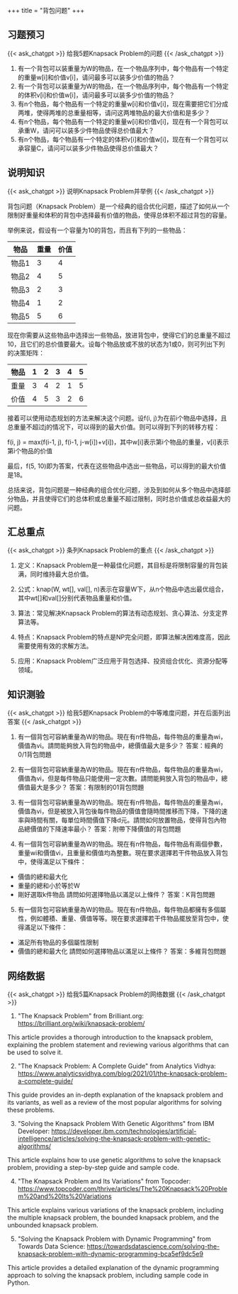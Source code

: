 +++
title = "背包问题"
+++
## 习题预习
{{< ask_chatgpt >}}
给我5题Knapsack Problem的问题
{{< /ask_chatgpt >}}



1. 有一个背包可以装重量为W的物品，在一个物品序列中，每个物品有一个特定的重量w[i]和价值v[i]，请问最多可以装多少价值的物品？
2. 有一个背包可以装重量为W的物品，在一个物品序列中，每个物品有一个特定的体积v[i]和价值w[i]，请问最多可以装多少价值的物品？
3. 有n个物品，每个物品有一个特定的重量w[i]和价值v[i]，现在需要把它们分成两堆，使得两堆的总重量相等，请问这两堆物品的最大价值和是多少？
4. 有n个物品，每个物品有一个特定的重量w[i]和价值v[i]，现在有一个背包可以承重W，请问可以装多少件物品使得总价值最大？
5. 有n个物品，每个物品有一个特定的体积v[i]和价值w[i]，现在有一个背包可以承容量C，请问可以装多少件物品使得总价值最大？   

## 说明知识
{{< ask_chatgpt >}}
说明Knapsack Problem并举例
{{< /ask_chatgpt >}}



背包问题（Knapsack Problem）是一个经典的组合优化问题，描述了如何从一个限制好重量和体积的背包中选择最有价值的物品，使得总体积不超过背包的容量。

举例来说，假设有一个容量为10的背包，而且有下列的一些物品：

物品 | 重量 | 价值
---|---|---
物品1 | 3 | 4
物品2 | 4 | 5
物品3 | 2 | 3
物品4 | 1 | 2
物品5 | 5 | 6

现在你需要从这些物品中选择出一些物品，放进背包中，使得它们的总重量不超过10，且它们的总价值要最大。设每个物品放或不放的状态为1或0，则可列出下列的决策矩阵：

物品 | 1 | 2 | 3 | 4 | 5
---|---|---|---|---|---
重量 | 3 | 4 | 2 | 1 | 5
价值 | 4 | 5 | 3 | 2 | 6

接着可以使用动态规划的方法来解决这个问题。设f(i, j)为在前i个物品中选择，且总重量不超过j的情况下，可以得到的最大价值。则可以得到下列的转移方程：

f(i, j) = max(f(i-1, j), f(i-1, j-w[i])+v[i])，其中w[i]表示第i个物品的重量，v[i]表示第i个物品的价值

最后，f(5, 10)即为答案，代表在这些物品中选出一些物品，可以得到的最大价值是18。

总括来说，背包问题是一种经典的组合优化问题，涉及到如何从多个物品中选择部分物品，并且使得它们的总体积或总重量不超过限制，同时总价值或总收益最大的问题。   

## 汇总重点
{{< ask_chatgpt >}}
条列Knapsack Problem的重点
{{< /ask_chatgpt >}}



1. 定义：Knapsack Problem是一种最佳化问题，其目标是将限制容量的背包装满，同时维持最大总价值。

2. 公式：knap(W, wt[], val[], n)表示在容量W下，从n个物品中选出最优组合，其中wt[]和val[]分别代表物品重量和价值。

3. 算法：常见解决Knapsack Problem的算法有动态规划、贪心算法、分支定界算法等。

4. 特点：Knapsack Problem的特点是NP完全问题，即算法解决困难度高，因此需要使用有效的求解方法。

5. 应用：Knapsack Problem广泛应用于背包选择、投资组合优化、资源分配等领域。   

## 知识测验
{{< ask_chatgpt >}}
给我5题Knapsack Problem的中等难度问题，并在后面列出答案
{{< /ask_chatgpt >}}



1. 有一個背包可容納重量為W的物品。現在有n件物品，每件物品的重量為wi，價值為vi。請問能夠放入背包的物品中，總價值最大是多少？
答案：經典的0/1背包問題

2. 有一個背包可容納重量為W的物品。現在有n件物品，每件物品的重量為wi，價值為vi，但是每件物品只能使用一定次數。請問能夠放入背包的物品中，總價值最大是多少？
答案：有限制的01背包問題

3. 有一個背包可容納重量為W的物品。現在有n件物品，每件物品的重量為wi，價值為vi，但是被放入背包後每件物品的價值會隨時間推移而下降，下降的速率與時間有關，每單位時間價值下降d元。請問如何放置物品，使得背包內物品總價值的下降速率最小？
答案：附帶下降價值的背包問題

4. 有一個背包可容納重量為W的物品。現在有n件物品，每件物品有兩個參數，重量wi和價值vi，且重量和價值均為整數。現在要求選擇若干件物品放入背包中，使得滿足以下條件：
- 價值的總和最大化
- 重量的總和小於等於W
- 剛好選取k件物品
請問如何選擇物品以滿足以上條件？
答案：K背包問題

5. 有一個背包可容納重量為W的物品。現在有n件物品，每件物品都擁有多個屬性，例如體積、重量、價值等等。現在要求選擇若干件物品擺放至背包中，使得滿足以下條件：
- 滿足所有物品的多個屬性限制
- 價值的總和最大化
請問如何選擇物品以滿足以上條件？
答案：多維背包問題   

## 网络数据
{{< ask_chatgpt >}}
给我5篇Knapsack Problem的网络数据
{{< /ask_chatgpt >}}



1. "The Knapsack Problem" from Brilliant.org: https://brilliant.org/wiki/knapsack-problem/

This article provides a thorough introduction to the knapsack problem, explaining the problem statement and reviewing various algorithms that can be used to solve it.

2. "The Knapsack Problem: A Complete Guide" from Analytics Vidhya: https://www.analyticsvidhya.com/blog/2021/01/the-knapsack-problem-a-complete-guide/

This guide provides an in-depth explanation of the knapsack problem and its variants, as well as a review of the most popular algorithms for solving these problems.

3. "Solving the Knapsack Problem With Genetic Algorithms" from IBM Developer: https://developer.ibm.com/technologies/artificial-intelligence/articles/solving-the-knapsack-problem-with-genetic-algorithms/

This article explains how to use genetic algorithms to solve the knapsack problem, providing a step-by-step guide and sample code.

4. "The Knapsack Problem and Its Variations" from Topcoder: https://www.topcoder.com/thrive/articles/The%20Knapsack%20Problem%20and%20Its%20Variations

This article explains various variations of the knapsack problem, including the multiple knapsack problem, the bounded knapsack problem, and the unbounded knapsack problem.

5. "Solving the Knapsack Problem with Dynamic Programming" from Towards Data Science: https://towardsdatascience.com/solving-the-knapsack-problem-with-dynamic-programming-bca5ef9dc5e9

This article provides a detailed explanation of the dynamic programming approach to solving the knapsack problem, including sample code in Python.   

